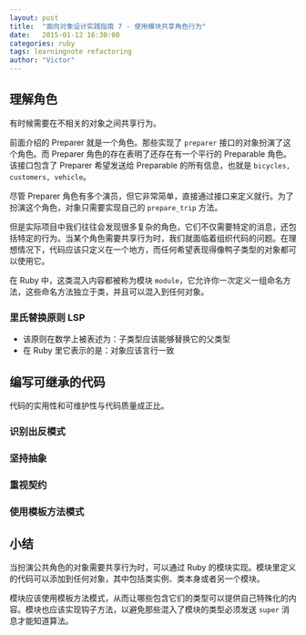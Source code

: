 ```yaml
---
layout: post
title:  "面向对象设计实践指南 7 - 使用模块共享角色行为"
date:   2015-01-12 16:30:00
categories: ruby
tags: learningnote refactoring
author: "Victor"
---
```


## 理解角色

有时候需要在不相关的对象之间共享行为。

前面介绍的 Preparer 就是一个角色。那些实现了 `preparer` 接口的对象扮演了这个角色。而 Preparer 角色的存在表明了还存在有一个平行的 Preparable 角色。该接口包含了 Preparer 希望发送给 Preparable 的所有信息，也就是 `bicycles, customers, vehicle`。

尽管 Preparer 角色有多个演员，但它非常简单，直接通过接口来定义就行。为了扮演这个角色，对象只需要实现自己的 `prepare_trip` 方法。

但是实际项目中我们往往会发现很多复杂的角色，它们不仅需要特定的消息，还包括特定的行为。当某个角色需要共享行为时，我们就面临着组织代码的问题。在理想情况下，代码应该只定义在一个地方，而任何希望表现得像鸭子类型的对象都可以使用它。

在 Ruby 中，这类混入内容都被称为模块 `module`，它允许你一次定义一组命名方法，这些命名方法独立于类，并且可以混入到任何对象。

### 里氏替换原则 LSP

* 该原则在数学上被表述为：子类型应该能够替换它的父类型
* 在 Ruby 里它表示的是：对象应该言行一致

## 编写可继承的代码

代码的实用性和可维护性与代码质量成正比。

### 识别出反模式

### 坚持抽象

### 重视契约

### 使用模板方法模式

###

## 小结

当扮演公共角色的对象需要共享行为时，可以通过 Ruby 的模块实现。模块里定义的代码可以添加到任何对象，其中包括类实例、类本身或者另一个模块。

模块应该使用模板方法模式，从而让哪些包含它们的类型可以提供自己特殊化的内容。模块也应该实现钩子方法，以避免那些混入了模块的类型必须发送 `super` 消息才能知道算法。

